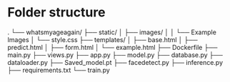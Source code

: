 # Folder structure
.
└── whatsmyageagain/
    ├── static/
    │   ├── images/
    │   │   └── Example Images
    │   └── style.css
    ├── templates/
    │   ├── base.html
    │   ├── predict.html
    │   ├── form.html
    │   └── example.html
    ├── Dockerfile
    ├── main.py
    ├── views.py
    ├── app.py
    ├── model.py
    ├── database.py
    ├── dataloader.py
    ├── Saved_model.pt
    ├── facedetect.py
    ├── inference.py
    ├── requirements.txt
    └── train.py
